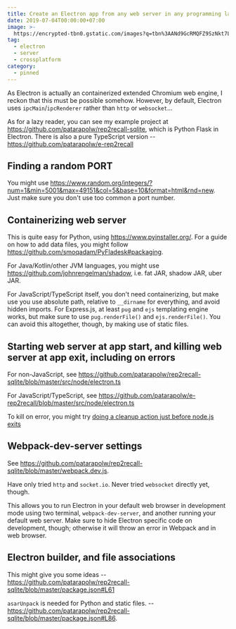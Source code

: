 ```yaml
---
title: Create an Electron app from any web server in any programming language.
date: 2019-07-04T00:00:00+07:00
image: >-
  https://encrypted-tbn0.gstatic.com/images?q=tbn%3AANd9GcRMQFZ9SzNkt7LXFk6YgFPaVLs7tA2dZoM0tJokNVNz7q7Mi5Qa
tag:
  - electron
  - server
  - crossplatform
category:
  - pinned
---
```


As Electron is actually an containerized extended Chromium web engine, I reckon that this must be possible somehow. However, by default, Electron uses `ipcMain`/`ipcRenderer` rather than `http` or `websocket`...

As for a lazy reader, you can see my example project at <https://github.com/patarapolw/rep2recall-sqlite>, which is Python Flask in Electron. There is also a pure TypeScript version -- <https://github.com/patarapolw/e-rep2recall>

<!-- excerpt_separator -->

## Finding a random PORT

You might use <https://www.random.org/integers/?num=1&min=5001&max=49151&col=5&base=10&format=html&rnd=new>. Just make sure you don't use too common a port number.

## Containerizing web server

This is quite easy for Python, using <https://www.pyinstaller.org/>. For a guide on how to add data files, you might follow <https://github.com/smoqadam/PyFladesk#packaging>.

For Java/Kotlin/other JVM languages, you might use <https://github.com/johnrengelman/shadow>, i.e. fat JAR, shadow JAR, uber JAR.

For JavaScript/TypeScript itself, you don't need containerizing, but make use you use absolute path, relative to `__dirname` for everything, and avoid hidden imports. For Express.js, at least `pug` and `ejs` templating engine works, but make sure to use `pug.renderFile()` and `ejs.renderFile()`. You can avoid this altogether, though, by making use of static files.

## Starting web server at app start, and killing web server at app exit, including on errors

For non-JavaScript, see <https://github.com/patarapolw/rep2recall-sqlite/blob/master/src/node/electron.ts>

For JavaScript/TypeScript, see <https://github.com/patarapolw/e-rep2recall/blob/master/src/node/electron.ts>

To kill on error, you might try [doing a cleanup action just before node.js exits](https://stackoverflow.com/questions/14031763/doing-a-cleanup-action-just-before-node-js-exits)

## Webpack-dev-server settings

See <https://github.com/patarapolw/rep2recall-sqlite/blob/master/webpack.dev.js>.

Have only tried `http` and `socket.io`. Never tried `websocket` directly yet, though.

This allows you to run Electron in your default web browser in development mode using two terminal, `webpack-dev-server`, and another running your default web server. Make sure to hide Electron specific code on development, though; otherwise it will throw an error in Webpack and in web browser.

## Electron builder, and file associations

This might give you some ideas -- <https://github.com/patarapolw/rep2recall-sqlite/blob/master/package.json#L61>

`asarUnpack` is needed for Python and static files. -- <https://github.com/patarapolw/rep2recall-sqlite/blob/master/package.json#L86>.

